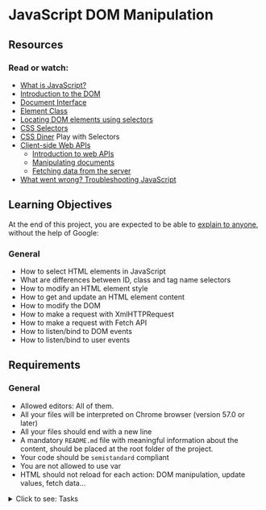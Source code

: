 <h1>JavaScript DOM Manipulation</h1>

<h2>Resources</h2>

<h3>Read or watch:</h3>

<ul>
<li><a href="/rltoken/J3eODWe9y3RX1szVXZrD4Q" title="What is JavaScript?" target="_blank">What is JavaScript?</a></li>
<li><a href="/rltoken/R6U3tUAdKDqDDhsYJw1JrQ" title="Introduction to the DOM" target="_blank">Introduction to the DOM</a></li>
<li><a href="/rltoken/VBwvMfwoElIcvVa-Rc9LJg" title="Document Interface" target="_blank">Document Interface</a></li>
<li><a href="/rltoken/3f2toV3UxRn01mxEV3o9Xg" title="Element Class" target="_blank">Element Class</a></li>
<li><a href="/rltoken/xiqFAXX9ZYKHQ0R_STL9Tg" title="Locating DOM elements using selectors" target="_blank">Locating DOM elements using selectors</a></li>
<li><a href="/rltoken/wpSFF7uL4ZQJ5LE3PXI5Uw" title="CSS Selectors" target="_blank">CSS Selectors</a></li>
<li><a href="/rltoken/GunCAsRgUiuvrDkp07w6jw" title="CSS Diner" target="_blank">CSS Diner</a> Play with Selectors</li>
<li><a href="/rltoken/gj5edptaWMeVZXkfPnzvPA" title="Client-side Web APIs" target="_blank">Client-side Web APIs</a>

<ul>
<li><a href="/rltoken/MXI686trnIVFrvaIig5JWw" title="Introduction to web APIs" target="_blank">Introduction to web APIs</a></li>
<li><a href="/rltoken/J98Ezd-CKsVoI4TYPNbVeA" title="Manipulating documents" target="_blank">Manipulating documents</a></li>
<li><a href="/rltoken/iFjVRw0SGECiqfJlcG-ONQ" title="Fetching data from the server" target="_blank">Fetching data from the server</a></li>
</ul></li>
<li><a href="/rltoken/zaVe3KcXBF2woAXTo9TQCA" title="What went wrong? Troubleshooting JavaScript" target="_blank">What went wrong? Troubleshooting JavaScript</a></li>
</ul>

<h2>Learning Objectives</h2>

<p>At the end of this project, you are expected to be able to <a href="/rltoken/pGqFy8d950j1zgO0VJQEPA" title="explain to anyone" target="_blank">explain to anyone</a>, without the help of Google:</p>

<h3>General</h3>

<ul>
<li>How to select HTML elements in JavaScript</li>
<li>What are differences between ID, class and tag name selectors</li>
<li>How to modify an HTML element style</li>
<li>How to get and update an HTML element content</li>
<li>How to modify the DOM</li>
<li>How to make a request with XmlHTTPRequest</li>
<li>How to make a request with Fetch API</li>
<li>How to listen/bind to DOM events</li>
<li>How to listen/bind to user events</li>
</ul>

<h2>Requirements</h2>

<h3>General</h3>

<ul>
<li>Allowed editors: All of them.</li>
<li>All your files will be interpreted on Chrome browser (version 57.0 or later)</li>
<li>All your files should end with a new line</li>
<li>A mandatory <code>README.md</code> file with meaningful information about the content, should be placed at the root folder of the project.</li>
<li>Your code should be <code>semistandard</code> compliant</li>
<li>You are not allowed to use var</li>
<li>HTML should not reload for each action: DOM manipulation, update values, fetch data…</li>
</ul>


<details>
<summary>Click to see: Tasks</summary>

<h3 class="panel-title">
0. Color Me
</h3>

Write a JavaScript script that updates the text color of the <code>header</code> element to red (<code>#FF0000</code>):</p>

<ul>
<li>You must use <code>document.querySelector</code> to select the HTML tag</li>
</ul>

<p>Please test with this HTML file in your browser:</p>

<pre><code>javiercito@ubuntu:~/javascript-dom_manipulation$ cat 0-main.html
<!DOCTYPE html>
<html lang="en">
<head>
<title>Holberton School</title>
</head>
<body>
<header>
First HTML page
</header>
<footer>
Holberton School - 2022
</footer>
<script type="text/javascript" src="0-script.js"></script>
</body>
</html>
javiercito@ubuntu:~/javascript-dom_manipulation$
</code></pre>

</div>

<div class="list-group">
<!-- Task URLs -->

<!-- Technical information -->
<div class="list-group-item">
<p><strong>Repo:</strong></p>
<ul>
<li>GitHub repository: <code>holbertonschool-higher_level_programming</code></li>
<li>Directory: <code>javascript-dom_manipulation</code></li>
<li>File: <code>0-script.js</code></li>
</ul>
</div>

<h3 class="panel-title">
1. Click and turn red
</h3>

Write a JavaScript script that updates the text color of the <code>header</code> element to red (<code>#FF0000</code>) when the user clicks on the tag with id <code>red_header</code>:</p>

<p>Please test with this HTML file in your browser:</p>

<pre><code>javiercito@ubuntu:~/javascript-dom_manipulation$ cat 1-main.html
<!DOCTYPE html>
<html lang="en">
<head>
<title>Holberton School</title>
</head>
<body>
<header>
First HTML page
</header>
<div id="red_header">Red header</div>
<footer>
Holberton School - 2022
</footer>
<script type="text/javascript" src="1-script.js"></script>
</body>
</html>
javiercito@ubuntu:~/javascript-dom_manipulation$
</code></pre>

</div>

<div class="list-group">
<!-- Task URLs -->

<!-- Technical information -->
<div class="list-group-item">
<p><strong>Repo:</strong></p>
<ul>
<li>GitHub repository: <code>holbertonschool-higher_level_programming</code></li>
<li>Directory: <code>javascript-dom_manipulation</code></li>
<li>File: <code>1-script.js</code></li>
</ul>
</div>

<h3 class="panel-title">
2. Add `.red` class
</h3>

Write a JavaScript script that adds the class <code>red</code> to the <code>header</code> element when the user clicks on the tag with id <code>red_header</code></p>

<p>Please test with this HTML file in your browser:</p>

<pre><code>javiercito@ubuntu:~/javascript-dom_manipulation$ cat 2-main.html
<!DOCTYPE html>
<html lang="en">
<head>
<title>Holberton School</title>
<style>
.red {
color: #FF0000;
}
</style>
</head>
<body>
<header>
First HTML page
</header>
<div id="red_header">Red header</div>
<footer>
Holberton School - 2022
</footer>
<script type="text/javascript" src="2-script.js"></script>
</body>
</html>
javiercito@ubuntu:~/javascript-dom_manipulation$
</code></pre>

</div>

<div class="list-group">
<!-- Task URLs -->

<!-- Technical information -->
<div class="list-group-item">
<p><strong>Repo:</strong></p>
<ul>
<li>GitHub repository: <code>holbertonschool-higher_level_programming</code></li>
<li>Directory: <code>javascript-dom_manipulation</code></li>
<li>File: <code>2-script.js</code></li>
</ul>
</div>

<h3 class="panel-title">
3. Toggle classes
</h3>

Write a JavaScript script that toggles the class of the <code>header</code> element when the user clicks on the tag id <code>toggle_header</code>:</p>

<p>The <code>header</code> element must always have one class: <code>red</code> or <code>green</code>, never both in the same time and never empty.
If the current class is <code>red</code>, when the user click on id <code>toggle_header</code> element, the class must be updated to <code>green</code> ; and the reverse.</p>

<p>Please test with this HTML file in your browser:</p>

<pre><code>javiercito@ubuntu:~/javascript-dom_manipulation$ cat 3-main.html
<!DOCTYPE html>
<html lang="en">
<head>
<title>Holberton School</title>
<style>
.red {
color: #FF0000;
}
.green {
color: #00FF00;
}
</style>
</head>
<body>
<header class="green">
First HTML page
</header>
<div id="toggle_header">Toggle header</div>
<footer>
Holberton School - 2022
</footer>
<script type="text/javascript" src="3-script.js"></script>
</body>
</html>
javiercito@ubuntu:~/javascript-dom_manipulation$
</code></pre>

</div>

<div class="list-group">
<!-- Task URLs -->

<!-- Technical information -->
<div class="list-group-item">
<p><strong>Repo:</strong></p>
<ul>
<li>GitHub repository: <code>holbertonschool-higher_level_programming</code></li>
<li>Directory: <code>javascript-dom_manipulation</code></li>
<li>File: <code>3-script.js</code></li>
</ul>
</div>

<h3 class="panel-title">
4. List of elements
</h3>

Write a JavaScript script that adds a <code>li</code> element to a list when the user clicks on the element with id <code>add_item</code>:</p>

<p>The new element must be: <code><li>Item</li></code>
The new element must be added to the <code>ul</code> element with class <code>my_list</code></p>

<p>Please test with this HTML file in your browser:</p>

<pre><code>javiercito@ubuntu:~/javascript-dom_manipulation$ cat 4-main.html
<!DOCTYPE html>
<html lang="en">
<head>
<title>Holberton School</title>
</head>
<body>
<header>
First HTML page
</header>
<br />
<div id="add_item">Add item</div>
<br />
<ul class="my_list">
<li>Item</li>
</ul>
<footer>
Holberton School - 2022
</footer>
<script type="text/javascript" src="4-script.js"></script>
</body>
</html>
javiercito@ubuntu:~/javascript-dom_manipulation$
</code></pre>

</div>

<div class="list-group">
<!-- Task URLs -->

<!-- Technical information -->
<div class="list-group-item">
<p><strong>Repo:</strong></p>
<ul>
<li>GitHub repository: <code>holbertonschool-higher_level_programming</code></li>
<li>Directory: <code>javascript-dom_manipulation</code></li>
<li>File: <code>4-script.js</code></li>
</ul>
</div>

<h3 class="panel-title">
5. Change the text
</h3>

Write a JavaScript script that updates the text of the <code>header</code> element to <code>New Header!!!</code> when the user clicks on the element with id <code>update_header</code></p>

<p>Please test with this HTML file in your browser:</p>

<pre><code>javiercito@ubuntu:~/javascript-dom_manipulation$ cat 5-main.html
<!DOCTYPE html>
<html lang="en">
<head>
<title>Holberton School</title>
</head>
<body>
<header>
First HTML page
</header>
<br />
<div id="update_header">Update the header</div>
<br />
<footer>
Holberton School - 2022
</footer>
<script type="text/javascript" src="5-script.js"></script>
</body>
</html>
javiercito@ubuntu:~/javascript-dom_manipulation$
</code></pre>

</div>

<div class="list-group">
<!-- Task URLs -->

<!-- Technical information -->
<div class="list-group-item">
<p><strong>Repo:</strong></p>
<ul>
<li>GitHub repository: <code>holbertonschool-higher_level_programming</code></li>
<li>Directory: <code>javascript-dom_manipulation</code></li>
<li>File: <code>5-script.js</code></li>
</ul>
</div>

<h3 class="panel-title">
6. Star wars character
</h3>

Write a JavaScript script that fetches the character <code>name</code> from this URL: <code>https://swapi-api.hbtn.io/api/people/5/?format=json</code></p>

<ul>
<li>The name must be displayed in the HTML tag with id <code>character</code>.</li>
<li>You must use the <a href="/rltoken/mov5LF24GCfD957vJ0i7dg" title="Fetch API" target="_blank">Fetch API</a>. </li>
<li>You probably should read something about <a href="/rltoken/sRgTVb2pzsne9C5-2xIJvQ" title="usign Promises" target="_blank">usign Promises</a> later.</li>
</ul>

<p>Please test with this HTML file in your browser:</p>

<pre><code>javiercito@ubuntu:~/javascript-dom_manipulation$ cat 6-main.html
<!DOCTYPE html>
<html lang="en">
<head>
<title>Holberton School</title>
</head>
<body>
<header>
Star Wars character
</header>
<br />
<div id="character"></div>
<br />
<footer>
Holberton School - 2022
</footer>
<script type="text/javascript" src="6-script.js"></script>
</body>
</html>
javiercito@ubuntu:~/javascript-dom_manipulation$
</code></pre>

</div>

<div class="list-group">
<!-- Task URLs -->

<!-- Technical information -->
<div class="list-group-item">
<p><strong>Repo:</strong></p>
<ul>
<li>GitHub repository: <code>holbertonschool-higher_level_programming</code></li>
<li>Directory: <code>javascript-dom_manipulation</code></li>
<li>File: <code>6-script.js</code></li>
</ul>
</div>

<h3 class="panel-title">
7. Star Wars movies
</h3>

Write a JavaScript script that fetches and lists the <code>title</code> for all movies by using this URL: <code>https://swapi-api.hbtn.io/api/films/?format=json</code></p>

<ul>
<li>All movie titles must be list in the HTML <code>ul</code> element with id <code>list_movies</code></li>
<li>You must use the Fetch API.</li>
</ul>

<p>Please test with this HTML file in your browser:</p>

<pre><code>javiercito@ubuntu:~/javascript-dom_manipulation$ cat 7-main.html
<!DOCTYPE html>
<html lang="en">
<head>
<title>Holberton School</title>
</head>
<body>
<header>
Star Wars movies
</header>
<br />
<ul id="list_movies">
</ul>
<br />
<footer>
Holberton School - 2022
</footer>
<script type="text/javascript" src="7-script.js"></script>
</body>
</html>
javiercito@ubuntu:~/javascript-dom_manipulation$
</code></pre>

</div>

<div class="list-group">
<!-- Task URLs -->

<!-- Technical information -->
<div class="list-group-item">
<p><strong>Repo:</strong></p>
<ul>
<li>GitHub repository: <code>holbertonschool-higher_level_programming</code></li>
<li>Directory: <code>javascript-dom_manipulation</code></li>
<li>File: <code>7-script.js</code></li>
</ul>
</div>

<h3 class="panel-title">
8. Say Hello!
</h3>

Write a JavaScript script that fetches from <code>https://hellosalut.stefanbohacek.dev/?lang=fr</code> and displays the value of <code>hello</code> from that fetch in the HTML element with id <code>hello</code>.</p>

<ul>
<li>The translation of “hello” must be displayed in the HTML element with id <code>hello</code></li>
<li>Your script must work when it is imported from the <code><head></code> tag</li>
</ul>

<p>Please test with this HTML file in your browser:</p>

<pre><code>javiercito@ubuntu:~/javascript-dom_manipulation$ cat 8-main.html
<!DOCTYPE html>
<html lang="en">
<head>
<title>Holberton School</title>
<script type="text/javascript" src="8-script.js"></script>
</head>
<body>
<header>
Say Hello!
</header>
<br />
<div id="hello"></div>
<br />
<footer>
Holberton School - 2022
</footer>
</body>
</html>
javiercito@ubuntu:~/javascript-dom_manipulation$
</code></pre>

</div>

<div class="list-group">
<!-- Task URLs -->

<!-- Technical information -->
<div class="list-group-item">
<p><strong>Repo:</strong></p>
<ul>
<li>GitHub repository: <code>holbertonschool-higher_level_programming</code></li>
<li>Directory: <code>javascript-dom_manipulation</code></li>
<li>File: <code>8-script.js</code></li>
</ul>
</div>

</details>
